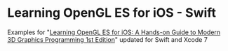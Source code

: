 # Learning OpenGL ES for iOS - Swift
Examples for "[Learning OpenGL ES for iOS: A Hands-on Guide to Modern 3D Graphics Programming 1st Edition](http://www.amazon.com/Learning-OpenGL-iOS-Hands-Programming/dp/0321741838)" updated for Swift and Xcode 7

